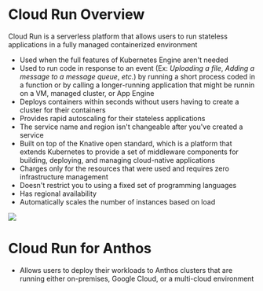 # Cloud Run Overview

Cloud Run is a serverless platform that allows users to run stateless applications in a fully managed containerized environment

* Used when the full features of Kubernetes Engine aren't needed
* Used to run code in response to an event (Ex: *Uploading a file*, *Adding a message to a message queue*, *etc.*) by running a short process coded in a function or by calling a longer-running application that might be runnin on a VM, managed cluster, or App Engine
* Deploys containers within seconds without users having to create a cluster for their containers
* Provides rapid autoscaling for their stateless applications
* The service name and region isn't changeable after you've created a service
* Built on top of the Knative open standard, which is a platform that extends Kubernetes to provide a set of middleware components for building, deploying, and managing cloud-native applications
* Charges only for the resources that were used and requires zero infrastructure management
* Doesn't restrict you to using a fixed set of programming languages
* Has regional availability
* Automatically scales the number of instances based on load

![](https://github.com/JonmarCorpuz/SecondBrain/blob/main/Assets/Whitespace.png)

# Cloud Run for Anthos

* Allows users to deploy their workloads to Anthos clusters that are running either on-premises, Google Cloud, or a multi-cloud environment
